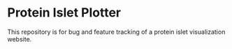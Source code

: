 # Protein Islet Plotter

This repository is for bug and feature tracking of a protein islet visualization website.
